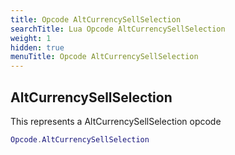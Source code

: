 ```yaml
---
title: Opcode AltCurrencySellSelection
searchTitle: Lua Opcode AltCurrencySellSelection
weight: 1
hidden: true
menuTitle: Opcode AltCurrencySellSelection
---
```

## AltCurrencySellSelection

This represents a AltCurrencySellSelection opcode
```lua
Opcode.AltCurrencySellSelection
```